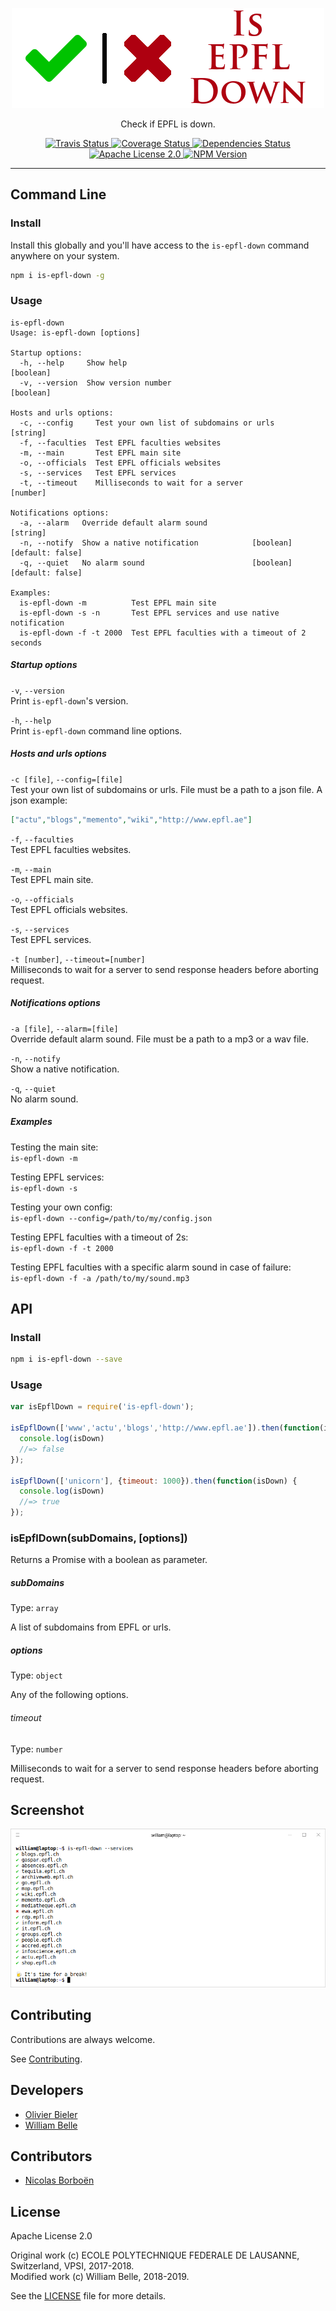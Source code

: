<p align="center">
  <img alt="Is EPFL Down" src="https://raw.githubusercontent.com/innovativeinnovation/is-epfl-down/master/docs/readme/readme-logo.png">
</p>

<p align="center">
  Check if EPFL is down.
</p>

<p align="center">
  <a href="https://travis-ci.org/innovativeinnovation/is-epfl-down">
    <img alt="Travis Status" src="https://travis-ci.org/innovativeinnovation/is-epfl-down.svg?branch=master">
  </a>
  <a href="https://coveralls.io/github/innovativeinnovation/is-epfl-down?branch=master">
    <img alt="Coverage Status" src="https://coveralls.io/repos/github/innovativeinnovation/is-epfl-down/badge.svg?branch=master"/>
  </a>
  <a href="https://david-dm.org/innovativeinnovation/is-epfl-down">
    <img alt="Dependencies Status" src="https://david-dm.org/innovativeinnovation/is-epfl-down/status.svg"/>
  </a>
  <a href="https://raw.githubusercontent.com/innovativeinnovation/is-epfl-down/master/LICENSE">
    <img alt="Apache License 2.0" src="https://img.shields.io/badge/license-Apache%202.0-blue.svg">
  </a>
  <a href='https://www.npmjs.com/package/is-epfl-down'>
    <img alt="NPM Version" src="https://img.shields.io/npm/v/is-epfl-down.svg"/>
  </a>
</p>

---

Command Line
------------

### Install

Install this globally and you'll have access to the `is-epfl-down` command
anywhere on your system.

```bash
npm i is-epfl-down -g
```

### Usage

```console
is-epfl-down
Usage: is-epfl-down [options]

Startup options:
  -h, --help     Show help                                             [boolean]
  -v, --version  Show version number                                   [boolean]

Hosts and urls options:
  -c, --config     Test your own list of subdomains or urls             [string]
  -f, --faculties  Test EPFL faculties websites
  -m, --main       Test EPFL main site
  -o, --officials  Test EPFL officials websites
  -s, --services   Test EPFL services
  -t, --timeout    Milliseconds to wait for a server                    [number]

Notifications options:
  -a, --alarm   Override default alarm sound                            [string]
  -n, --notify  Show a native notification            [boolean] [default: false]
  -q, --quiet   No alarm sound                        [boolean] [default: false]

Examples:
  is-epfl-down -m          Test EPFL main site
  is-epfl-down -s -n       Test EPFL services and use native notification
  is-epfl-down -f -t 2000  Test EPFL faculties with a timeout of 2 seconds
```

##### Startup options

`-v`, `--version`  
Print `is-epfl-down`'s version.

`-h`, `--help`  
Print `is-epfl-down` command line options.

##### Hosts and urls options

`-c [file]`, `--config=[file]`  
Test your own list of subdomains or urls. File must be a path to a json file.
A json example:

```json
["actu","blogs","memento","wiki","http://www.epfl.ae"]
```

`-f`, `--faculties`  
Test EPFL faculties websites.

`-m`, `--main`  
Test EPFL main site.

`-o`, `--officials`  
Test EPFL officials websites.

`-s`, `--services`  
Test EPFL services.

`-t [number]`, `--timeout=[number]`  
Milliseconds to wait for a server to send response headers before aborting
request.

##### Notifications options

`-a [file]`, `--alarm=[file]`  
Override default alarm sound. File must be a path to a mp3 or a wav file.

`-n`, `--notify`  
Show a native notification.

`-q`, `--quiet`  
No alarm sound.

##### Examples

Testing the main site:  
`is-epfl-down -m`

Testing EPFL services:  
`is-epfl-down -s`

Testing your own config:  
`is-epfl-down --config=/path/to/my/config.json`

Testing EPFL faculties with a timeout of 2s:  
`is-epfl-down -f -t 2000`

Testing EPFL faculties with a specific alarm sound in case of failure:  
`is-epfl-down -f -a /path/to/my/sound.mp3`

API
---

### Install

```bash
npm i is-epfl-down --save
```

### Usage

```javascript
var isEpflDown = require('is-epfl-down');

isEpflDown(['www','actu','blogs','http://www.epfl.ae']).then(function(isDown) {
  console.log(isDown)
  //=> false
});

isEpflDown(['unicorn'], {timeout: 1000}).then(function(isDown) {
  console.log(isDown)
  //=> true
});
```

### isEpflDown(subDomains, [options])

Returns a Promise with a boolean as parameter.

##### subDomains

Type: `array`

A list of subdomains from EPFL or urls.

##### options

Type: `object`

Any of the following options.

###### timeout

Type: `number`

Milliseconds to wait for a server to send response headers before aborting
request.

Screenshot
----------

![command line screenshot](https://raw.githubusercontent.com/innovativeinnovation/is-epfl-down/master/docs/readme/screenshot.png)

Contributing
------------

Contributions are always welcome.

See [Contributing](CONTRIBUTING.md).

Developers
----------

  * [Olivier Bieler](https://github.com/obieler)
  * [William Belle](https://github.com/williambelle)

Contributors
------------

  * [Nicolas Borboën](https://github.com/ponsfrilus)

License
-------

Apache License 2.0

Original work (c) ECOLE POLYTECHNIQUE FEDERALE DE LAUSANNE, Switzerland, VPSI, 2017-2018.  
Modified work (c) William Belle, 2018-2019.

See the [LICENSE](LICENSE) file for more details.
